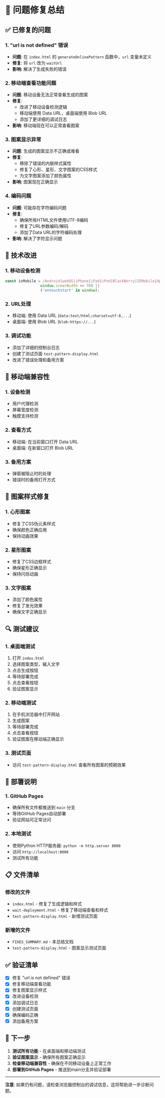 # 🔧 问题修复总结

## ✅ 已修复的问题

### 1. **"url is not defined" 错误**
- **问题**: 在 `index.html` 的 `generateOnlinePattern` 函数中，`url` 变量未定义
- **修复**: 将 `url` 改为 `waitUrl`
- **影响**: 解决了生成失败的错误

### 2. **移动端查看功能问题**
- **问题**: 移动设备无法正常查看生成的图案
- **修复**: 
  - 改进了移动设备检测逻辑
  - 移动端使用 Data URL，桌面端使用 Blob URL
  - 添加了更详细的调试日志
- **影响**: 移动端现在可以正常查看图案

### 3. **图案显示异常**
- **问题**: 生成的图案显示不正确或难看
- **修复**:
  - 移除了错误的内联样式属性
  - 修复了心形、星形、文字图案的CSS样式
  - 为文字图案添加了颜色属性
- **影响**: 图案现在正确显示

### 4. **编码问题**
- **问题**: 可能存在字符编码问题
- **修复**:
  - 确保所有HTML文件使用UTF-8编码
  - 修复了URL参数编码/解码
  - 添加了Data URL的字符编码处理
- **影响**: 解决了字符显示问题

## 🎯 技术改进

### 1. **移动设备检测**
```javascript
const isMobile = /Android|webOS|iPhone|iPad|iPod|BlackBerry|IEMobile|Opera Mini|Mobile|Tablet/i.test(navigator.userAgent) || 
                window.innerWidth <= 768 || 
                ('ontouchstart' in window);
```

### 2. **URL处理**
- 移动端: 使用 Data URL (`data:text/html;charset=utf-8,...`)
- 桌面端: 使用 Blob URL (`blob:https://...`)

### 3. **调试功能**
- 添加了详细的控制台日志
- 创建了测试页面 `test-pattern-display.html`
- 改进了错误处理和备用方案

## 📱 移动端兼容性

### 1. **设备检测**
- 用户代理检测
- 屏幕宽度检测
- 触摸支持检测

### 2. **查看方式**
- 移动端: 在当前窗口打开 Data URL
- 桌面端: 在新窗口打开 Blob URL

### 3. **备用方案**
- 弹窗被阻止时的处理
- 错误时的备用打开方式

## 🎨 图案样式修复

### 1. **心形图案**
- 修复了CSS伪元素样式
- 确保颜色正确应用
- 保持动画效果

### 2. **星形图案**
- 修复了CSS边框样式
- 确保星形正确显示
- 保持闪烁动画

### 3. **文字图案**
- 添加了颜色属性
- 修复了发光效果
- 确保文字正确显示

## 🔍 测试建议

### 1. **桌面端测试**
1. 打开 `index.html`
2. 选择图案类型，输入文字
3. 点击生成按钮
4. 等待部署完成
5. 点击查看按钮
6. 验证图案显示

### 2. **移动端测试**
1. 在手机浏览器中打开网站
2. 生成图案
3. 等待部署完成
4. 点击查看按钮
5. 验证图案在移动端正确显示

### 3. **测试页面**
- 访问 `test-pattern-display.html` 查看所有图案的预期效果

## 🚀 部署说明

### 1. **GitHub Pages**
- 确保所有文件都推送到 `main` 分支
- 等待GitHub Pages自动部署
- 验证网站可正常访问

### 2. **本地测试**
- 使用Python HTTP服务器: `python -m http.server 8000`
- 访问 `http://localhost:8000`
- 测试所有功能

## 📋 文件清单

### 修改的文件
- `index.html` - 修复了生成逻辑和样式
- `wait-deployment.html` - 修复了移动端查看和样式
- `test-pattern-display.html` - 新增测试页面

### 新增的文件
- `FIXES_SUMMARY.md` - 本总结文档
- `test-pattern-display.html` - 图案显示测试页面

## ✅ 验证清单

- [x] 修复 "url is not defined" 错误
- [x] 修复移动端查看功能
- [x] 修复图案显示样式
- [x] 改进设备检测
- [x] 添加调试日志
- [x] 创建测试页面
- [x] 确保编码正确
- [x] 添加备用方案

## 🎯 下一步

1. **测试所有功能** - 在桌面端和移动端测试
2. **验证图案显示** - 确保所有图案正确显示
3. **检查移动端兼容性** - 确保在不同移动设备上正常工作
4. **部署到GitHub Pages** - 推送到main分支并验证部署

---

**注意**: 如果仍有问题，请检查浏览器控制台的调试信息，这将帮助进一步诊断问题。 